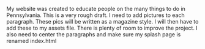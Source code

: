 My website was created to educate people on the many things to do in Pennsylvania. This is a very rough draft. I need to add pictures to each paragraph. These pics will be written as a magazine style. I will then have to add these to my assets file. There is plenty of room to improve the project. I also need to center the paragraphs and make sure my splash page is renamed index.html
